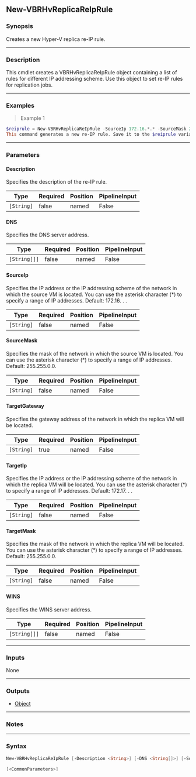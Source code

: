 New-VBRHvReplicaReIpRule
------------------------

### Synopsis
Creates a new Hyper-V replica re-IP rule.

---

### Description

This cmdlet creates a VBRHvReplicaReIpRule object containing a list of rules for different IP addressing scheme.
Use this object to set re-IP rules for replication jobs.

---

### Examples
> Example 1

```PowerShell
$reiprule = New-VBRHvReplicaReIpRule -SourceIp 172.16.*.* -SourceMask 255.255.0.0 -TargetIp 172.17.*.* -TargetMask 255.255.0.0 -TargetGateway 172.17.0.1
This command generates a new re-IP rule. Save it to the $reiprule variable for future needs.
```

---

### Parameters
#### **Description**
Specifies the description of the re-IP rule.

|Type      |Required|Position|PipelineInput|
|----------|--------|--------|-------------|
|`[String]`|false   |named   |False        |

#### **DNS**
Specifies the DNS server address.

|Type        |Required|Position|PipelineInput|
|------------|--------|--------|-------------|
|`[String[]]`|false   |named   |False        |

#### **SourceIp**
Specifies the IP address or the IP addressing scheme of the network in which the source VM is located.
You can use the asterisk character (*) to specify a range of IP addresses.
Default: 172.16. . .

|Type      |Required|Position|PipelineInput|
|----------|--------|--------|-------------|
|`[String]`|false   |named   |False        |

#### **SourceMask**
Specifies the mask of the network in which the source VM is located.
You can use the asterisk character (*) to specify a range of IP addresses.
Default: 255.255.0.0.

|Type      |Required|Position|PipelineInput|
|----------|--------|--------|-------------|
|`[String]`|false   |named   |False        |

#### **TargetGateway**
Specifies the gateway address of the network in which the replica VM will be located.

|Type      |Required|Position|PipelineInput|
|----------|--------|--------|-------------|
|`[String]`|true    |named   |False        |

#### **TargetIp**
Specifies the IP address or the IP addressing scheme of the network in which the replica VM will be located.
You can use the asterisk character (*) to specify a range of IP addresses.
Default: 172.17. . .

|Type      |Required|Position|PipelineInput|
|----------|--------|--------|-------------|
|`[String]`|false   |named   |False        |

#### **TargetMask**
Specifies the mask of the network in which the replica VM will be located.
You can use the asterisk character (*) to specify a range of IP addresses.
Default: 255.255.0.0.

|Type      |Required|Position|PipelineInput|
|----------|--------|--------|-------------|
|`[String]`|false   |named   |False        |

#### **WINS**
Specifies the WINS server address.

|Type        |Required|Position|PipelineInput|
|------------|--------|--------|-------------|
|`[String[]]`|false   |named   |False        |

---

### Inputs
None

---

### Outputs
* [Object](https://learn.microsoft.com/en-us/dotnet/api/System.Object)

---

### Notes

---

### Syntax
```PowerShell
New-VBRHvReplicaReIpRule [-Description <String>] [-DNS <String[]>] [-SourceIp <String>] [-SourceMask <String>] -TargetGateway <String> [-TargetIp <String>] [-TargetMask <String>] [-WINS <String[]>] 
```
```PowerShell
[<CommonParameters>]
```
